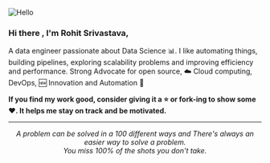
![Hello](https://raw.githubusercontent.com/QARohitSrivastava/QARohitSrivastava/main/hello.gif)

### Hi there , I'm Rohit Srivastava,

A data engineer passionate about Data Science :bar_chart:. I like automating things, building pipelines, exploring scalability problems and improving efficiency and performance. Strong Advocate for open source, :cloud: Cloud computing, DevOps, :new: Innovation and Automation :robot: 


    
**If you find my work good, consider giving it a :star: or fork-ing to show some :heart:. It helps me stay on track and be motivated.**
<hr>
<p align="center">
   <i>A problem can be solved in a 100 different ways and There's always an easier way to solve a problem.</i>
   <br>
   <i>You miss 100% of the shots you don't take.</i>
   <br>
<br>	
